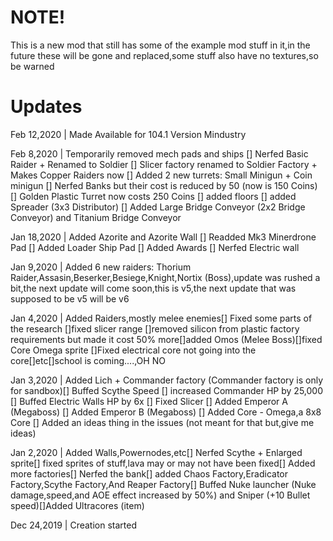# NOTE!
This is a new mod that still has some of the example mod stuff in it,in the future these will be gone and replaced,some stuff also have no textures,so be warned

# Updates
Feb 12,2020 | Made Available for 104.1 Version Mindustry

Feb 8,2020 | Temporarily removed mech pads and ships [] Nerfed Basic Raider + Renamed to Soldier [] Slicer factory renamed to Soldier Factory + Makes Copper Raiders now [] Added 2 new turrets: Small Minigun + Coin minigun [] Nerfed Banks but their cost is reduced by 50 (now is 150 Coins) [] Golden Plastic Turret now costs 250 Coins [] added floors [] added Spreader (3x3 Distributor) [] Added Large Bridge Conveyor (2x2 Bridge Conveyor) and Titanium Bridge Conveyor

Jan 18,2020 |
Added Azorite and Azorite Wall [] Readded Mk3 Minerdrone Pad [] Added Loader Ship Pad [] Added Awards [] Nerfed Electric wall

Jan 9,2020 |
Added 6 new raiders: Thorium Raider,Assasin,Beserker,Besiege,Knight,Nortix (Boss),update was rushed a bit,the next update will come soon,this is v5,the next update that was supposed to be v5 will be v6

Jan 4,2020 |
Added Raiders,mostly melee enemies[] Fixed some parts of the research []fixed slicer range []removed silicon from plastic factory requirements but made it cost 50% more[]added Omos (Melee Boss)[]fixed Core Omega sprite []Fixed electrical core not going into the core[]etc[]school is coming....,OH NO

Jan 3,2020 |
Added Lich + Commander factory (Commander factory is only for sandbox)[] Buffed Scythe Speed [] increased Commander HP by 25,000 [] Buffed Electric Walls HP by 6x [] Fixed Slicer [] Added Emperor A (Megaboss) [] Added Emperor B (Megaboss) [] Added Core - Omega,a 8x8 Core [] Added an ideas thing in the issues (not meant for that but,give me ideas)

Jan 2,2020 |
Added Walls,Powernodes,etc[]
Nerfed Scythe + Enlarged sprite[]
fixed sprites of stuff,lava may or may not have been fixed[]
Added more factories[]
Nerfed the bank[]
added Chaos Factory,Eradicator Factory,Scythe Factory,And Reaper Factory[]
Buffed Nuke launcher (Nuke damage,speed,and AOE effect increased by 50%) and Sniper (+10 Bullet speed)[]Added Ultracores (item)

Dec 24,2019 |
Creation started
